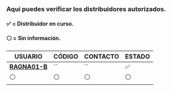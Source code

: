 ### Aquí puedes verificar los distribuidores autorizados.
#### ✅ = Distribuidor en curso.
#### ⚪ = Sin información.
 
| USUARIO          |   CÓDIGO                | CONTACTO    | ESTADO
| ------------     | ------------            | ------------| ------------
| [**RAGNA01-B**](https://github.com/RAGNA01-B)        | `` | `` | ✅
| ⚪        | ⚪               |  ⚪ | ⚪

